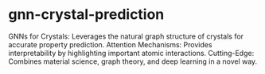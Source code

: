 # gnn-crystal-prediction
GNNs for Crystals:  Leverages the natural graph structure of crystals for accurate property prediction.  Attention Mechanisms:  Provides interpretability by highlighting important atomic interactions.  Cutting-Edge:  Combines material science, graph theory, and deep learning in a novel way.
